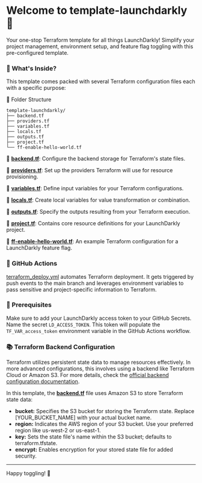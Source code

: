 # Welcome to template-launchdarkly 🚀
Your one-stop Terraform template for all things LaunchDarkly! Simplify your project management, environment setup, and feature flag toggling with this pre-configured template.

### 🎉 What's Inside?
This template comes packed with several Terraform configuration files each with a specific purpose:


📂 Folder Structure
```
template-launchdarkly/
├── backend.tf
├── providers.tf
├── variables.tf
├── locals.tf
├── outputs.tf
├── project.tf
└── ff-enable-hello-world.tf
```

📄 [**backend.tf**](./backend.tf): Configure the backend storage for Terraform's state files.

📄 [**providers.tf**](./providers.tf): Set up the providers Terraform will use for resource provisioning.

📄 [**variables.tf**](./variables.tf): Define input variables for your Terraform configurations.

📄 [**locals.tf**](./locals.tf): Create local variables for value transformation or combination.

📄 [**outputs.tf**](./outputs.tf): Specify the outputs resulting from your Terraform execution.

📄 [**project.tf**](./project.tf): Contains core resource definitions for your LaunchDarkly project.

📄 [**ff-enable-hello-world.tf**](./ff-enable-hello-world.tf): An example Terraform configuration for a LaunchDarkly feature flag.

### 🚀 GitHub Actions
[terraform_deploy.yml](./.github/workflows/terraform-deploy.yml) automates Terraform deployment. It gets triggered by push events to the main branch and leverages environment variables to pass sensitive and project-specific information to Terraform.

### 🔐 Prerequisites
Make sure to add your LaunchDarkly access token to your GitHub Secrets. Name the secret `LD_ACCESS_TOKEN`. This token will populate the `TF_VAR_access_token` environment variable in the GitHub Actions workflow.

### 📚 Terraform Backend Configuration
Terraform utilizes persistent state data to manage resources effectively. In more advanced configurations, this involves using a backend like Terraform Cloud or Amazon S3. For more details, check the [official backend configuration documentation](https://developer.hashicorp.com/terraform/language/settings/backends/configuration).

In this template, the [**backend.tf**](./backend.tf) file uses Amazon S3 to store Terraform state data:

- **bucket:** Specifies the S3 bucket for storing the Terraform state. Replace [YOUR_BUCKET_NAME] with your actual bucket name.
- **region:** Indicates the AWS region of your S3 bucket. Use your preferred region like us-west-2 or us-east-1.
- **key:** Sets the state file's name within the S3 bucket; defaults to terraform.tfstate.
- **encrypt:** Enables encryption for your stored state file for added security.


---

Happy toggling! 🥳